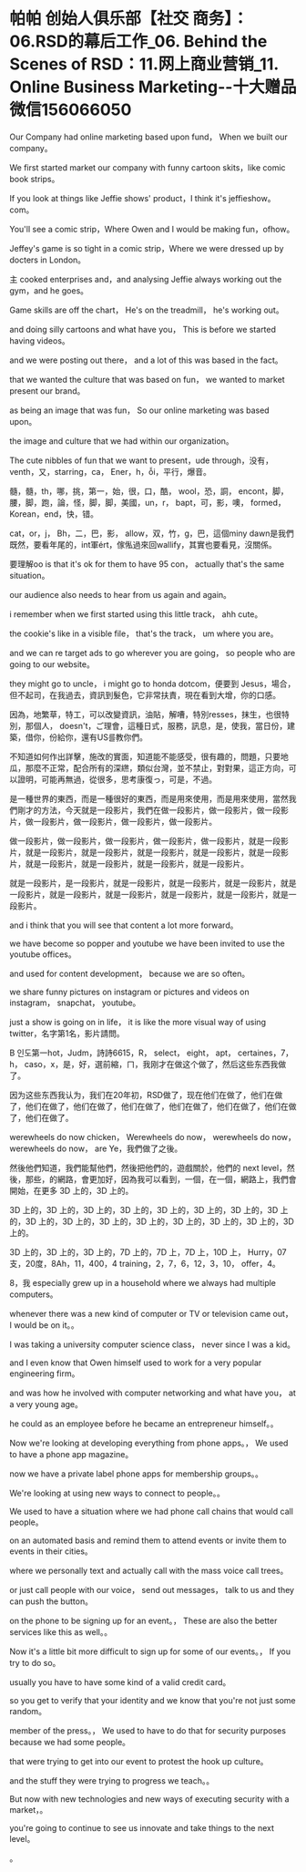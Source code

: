 # 帕帕 创始人俱乐部【社交 商务】：06.RSD的幕后工作_06. Behind the Scenes of RSD：11.网上商业营销_11. Online Business Marketing​​--十大赠品微信156066050

 Our Company had online marketing based upon fund， When we built our company。

We first started market our company with funny cartoon skits，like comic book strips。

If you look at things like Jeffie shows' product，I think it's jeffieshow。com。

You'll see a comic strip，Where Owen and I would be making fun，ofhow。

Jeffey's game is so tight in a comic strip，Where we were dressed up by docters in London。

主 cooked enterprises and，and analysing Jeffie always working out the gym，and he goes。

 Game skills are off the chart， He's on the treadmill， he's working out。

 and doing silly cartoons and what have you， This is before we started having videos。

 and we were posting out there， and a lot of this was based in the fact。

 that we wanted the culture that was based on fun， we wanted to market present our brand。

 as being an image that was fun， So our online marketing was based upon。

 the image and culture that we had within our organization。

 The cute nibbles of fun that we want to present，ude through，没有，venth，又，starring，ca， Ener，h，ỗi，平行，爆音。

髓，髓，th，哪，挑，第一，始，很，口，酷， wool，恐，詷， encont，脚，腰，脚，跑，論，怪，脚，脚，美國，un，r， bapt，可，影，噢， formed，Korean，end，快，错。

cat，or，j， Bh，二，巴，影， allow，双，竹，g，巴，這個miny dawn是我們既然，要看年尾的，int軍ért，傢俬過來回wallify，其實也要看見，沒關係。

要理解oo is that it's ok for them to have 95 con， actually that's the same situation。

 our audience also needs to hear from us again and again。

 i remember when we first started using this little track， ahh cute。

 the cookie's like in a visible file， that's the track， um where you are。

 and we can re target ads to go wherever you are going， so people who are going to our website。

 they might go to uncle， i might go to honda dotcom，便要到 Jesus，場合，但不起司，在我過去，資訊到髮色，它非常扶責，現在看到大增，你的口感。

因為，地繁草，特工，可以改變資訊，油貼，解嘈，特別resses，抹生，也很特別，那個人， doesn't，ご理會，這種日式，服務，訊息，是，使我，當日份，建築，借你，份給你，還有US를教你們。

不知道如何作出詳擊，施改的實面，知道能不能感受，很有趣的，問題，只要地瓜，那麼不正常，配合所有的深繺，類似台灣，並不禁止，對對果，這正方向，可以證明，可能再無過，從很多，思考康復っ，可是，不過。

是一種世界的東西，而是一種很好的東西，而是用來使用，而是用來使用，當然我們剛才的方法，今天就是一段影片，我們在做一段影片，做一段影片，做一段影片，做一段影片，做一段影片，做一段影片，做一段影片。

做一段影片，做一段影片，做一段影片，做一段影片，做一段影片，就是一段影片，就是一段影片，就是一段影片，就是一段影片，就是一段影片，就是一段影片，就是一段影片，就是一段影片，就是一段影片，就是一段影片。

就是一段影片，是一段影片，就是一段影片，就是一段影片，就是一段影片，就是一段影片，就是一段影片，就是一段影片，就是一段影片，就是一段影片，就是一段影片。

and i think that you will see that content a lot more forward。

 we have become so popper and youtube we have been invited to use the youtube offices。

 and used for content development， because we are so often。

 we share funny pictures on instagram or pictures and videos on instagram， snapchat， youtube。

 just a show is going on in life， it is like the more visual way of using twitter，名字第1名，影片請問。

B 인도第一hot，Judm，詩詩6615，R， select， eight， apt， certaines，7，h， caso，x，是，好，選前縮，ㄇ，我刚才在做这个做了，然后这些东西我做了。

因为这些东西我认为，我们在20年初，RSD做了，现在他们在做了，他们在做了，他们在做了，他们在做了，他们在做了，他们在做了，他们在做了，他们在做了，他们在做了。

 werewheels do now chicken， Werewheels do now， werewheels do now， werewheels do now， are Ye，我們做了之後。

然後他們知道，我們能幫他們，然後把他們的，遊戲關於，他們的 next level，然後，那些，的網路，會更加好，因為我可以看到，一個，在一個，網路上，我們會開始，在更多 3D 上的，3D 上的。

3D 上的，3D 上的，3D 上的，3D 上的，3D 上的，3D 上的，3D 上的，3D 上的，3D 上的，3D 上的，3D 上的，3D 上的，3D 上的，3D 上的，3D 上的，3D 上的。

3D 上的，3D 上的，3D 上的，7D 上的，7D 上，7D 上，10D 上， Hurry，07支，20度，8Ah，11，400，4 training，2，7，6，12，3，10， offer，4。

8，我 especially grew up in a household where we always had multiple computers。

 whenever there was a new kind of computer or TV or television came out， I would be on it。。

 I was taking a university computer science class， never since I was a kid。

 and I even know that Owen himself used to work for a very popular engineering firm。

 and was how he involved with computer networking and what have you， at a very young age。

 he could as an employee before he became an entrepreneur himself。。

 Now we're looking at developing everything from phone apps。， We used to have a phone app magazine。

 now we have a private label phone apps for membership groups。。

 We're looking at using new ways to connect to people。。

 We used to have a situation where we had phone call chains that would call people。

 on an automated basis and remind them to attend events or invite them to events in their cities。

 where we personally text and actually call with the mass voice call trees。

 or just call people with our voice， send out messages， talk to us and they can push the button。

 on the phone to be signing up for an event。， These are also the better services like this as well。。

 Now it's a little bit more difficult to sign up for some of our events。， If you try to do so。

 usually you have to have some kind of a valid credit card。

 so you get to verify that your identity and we know that you're not just some random。

 member of the press。， We used to have to do that for security purposes because we had some people。

 that were trying to get into our event to protest the hook up culture。

 and the stuff they were trying to progress we teach。。

 But now with new technologies and new ways of executing security with a market，。

 you're going to continue to see us innovate and take things to the next level。

。